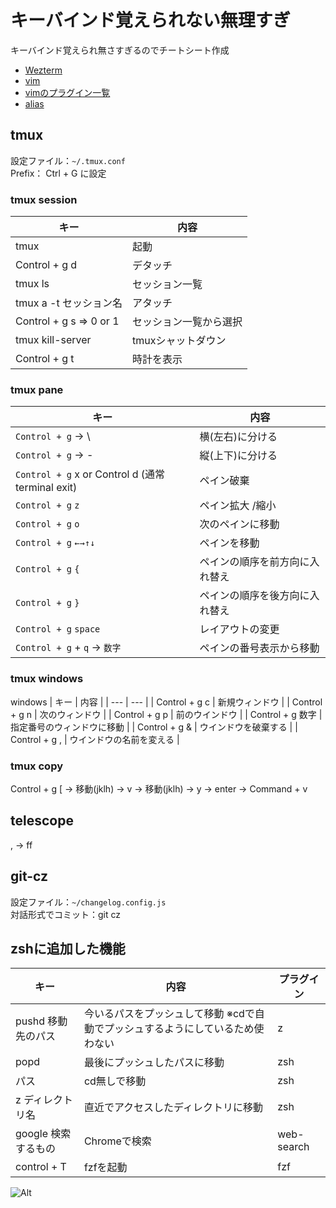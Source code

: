 # キーバインド覚えられない無理すぎ
キーバインド覚えられ無さすぎるのでチートシート作成
- [Wezterm](/.config/wezterm/keybinds.lua)
- [vim](/.config/nvim/lua/keybinds.lua)
- [vimのプラグイン一覧](./vim.md)
- [alias](./alias.md)
## tmux
設定ファイル：`~/.tmux.conf`  
Prefix： Ctrl + G に設定
### tmux session
| キー | 内容 |
| --- | --- |
| tmux | 起動 |
| Control + g d | デタッチ |
| tmux ls | セッション一覧 |
| tmux a -t セッション名 | アタッチ |
| Control + g s => 0 or 1 | セッション一覧から選択 |
| tmux kill-server | tmuxシャットダウン |
| Control + g t | 時計を表示 |

### tmux pane
| キー | 内容 |
| --- | --- |
| `Control + g` → \ | 横(左右)に分ける |
| `Control + g` → - | 縦(上下)に分ける |
| `Control + g` x or Control d (通常terminal exit) | ペイン破棄 |
| `Control + g` `z` | ペイン拡大 /縮小 |
| `Control + g` `o` | 次のペインに移動 |
| `Control + g` `←→↑↓` | ペインを移動 |
| `Control + g` ` { ` | ペインの順序を前方向に入れ替え |
| `Control + g` ` } ` | ペインの順序を後方向に入れ替え |
| `Control + g` `space` | レイアウトの変更 |
| `Control + g` + `q` → `数字` | ペインの番号表示から移動 |

### tmux windows
windows
| キー | 内容 |
| --- | --- |
| Control + g c | 新規ウィンドウ |
| Control + g n | 次のウィンドウ |
| Control + g p | 前のウインドウ |
| Control + g 数字 | 指定番号のウィンドウに移動 |
| Control + g & | ウインドウを破棄する |
| Control + g , | ウインドウの名前を変える |

### tmux copy
Control + g [ → 移動(jklh) → v → 移動(jklh) → y → enter → Command + v

## telescope
, →  ff

## git-cz
設定ファイル：`~/changelog.config.js`  
対話形式でコミット：git cz

## zshに追加した機能
| キー | 内容 | プラグイン |
| --- | --- | --- |
| pushd 移動先のパス | 今いるパスをプッシュして移動  ※cdで自動でプッシュするようにしているため使わない| z |
| popd | 最後にプッシュしたパスに移動 | zsh |
| パス | cd無しで移動 | zsh |
| z ディレクトリ名 | 直近でアクセスしたディレクトリに移動 | zsh |
| google 検索するもの | Chromeで検索 | web-search |
| control + T | fzfを起動 | fzf |

![Alt](https://repobeats.axiom.co/api/embed/d195a3f40c76c2bedc77aaa70f5c15cb9966cc7b.svg "Repobeats analytics image")
